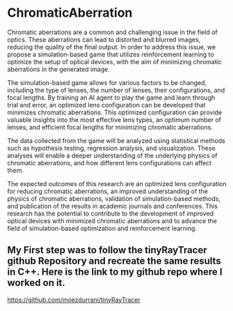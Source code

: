 # ChromaticAberration

Chromatic aberrations are a common and challenging issue in the field of optics. These aberrations can lead to distorted and blurred images, reducing the quality of the final output. In order to address this issue, we propose a simulation-based game that utilizes reinforcement learning to optimize the setup of optical devices, with the aim of minimizing chromatic aberrations in the generated image.

The simulation-based game allows for various factors to be changed, including the type of lenses, the number of lenses, their configurations, and focal lengths. By training an AI agent to play the game and learn through trial and error, an optimized lens configuration can be developed that minimizes chromatic aberrations. This optimized configuration can provide valuable insights into the most effective lens types, an optimum number of lenses, and efficient focal lengths for minimizing chromatic aberrations. 

The data collected from the game will be analyzed using statistical methods such as hypothesis testing, regression analysis, and visualization. These analyses will enable a deeper understanding of the underlying physics of chromatic aberrations, and how different lens configurations can affect them.

The expected outcomes of this research are an optimized lens configuration for reducing chromatic aberrations, an improved understanding of the physics of chromatic aberrations, validation of simulation-based methods, and publication of the results in academic journals and conferences. This research has the potential to contribute to the development of improved optical devices with minimized chromatic aberrations and to advance the field of simulation-based optimization and reinforcement learning.


## My First step was to follow the tinyRayTracer github Repository and recreate the same results in C++. Here is the link to my github repo where I worked on it.

https://github.com/moezdurrani/tinyRayTracer
